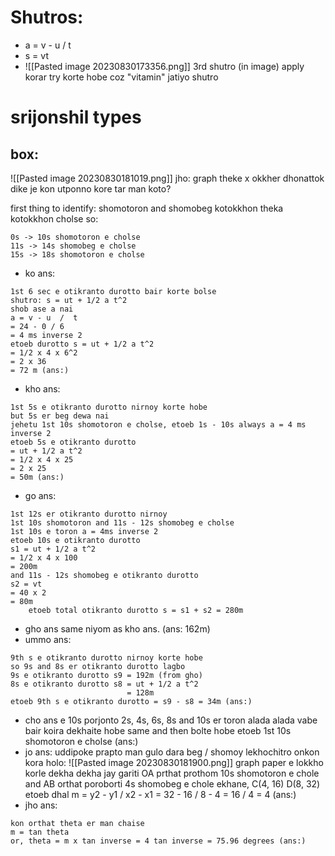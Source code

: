 # Shutros:
- a = v - u  /  t
- s = vt
- ![[Pasted image 20230830173356.png]]
3rd shutro (in image) apply korar try korte hobe coz "vitamin" jatiyo shutro 
# srijonshil types
## box: 

![[Pasted image 20230830181019.png]]
jho: graph theke x okkher dhonattok dike je kon utponno kore tar man koto?

first thing to identify: shomotoron and shomobeg kotokkhon theka kotokkhon cholse
so: 
```
0s -> 10s shomotoron e cholse
11s -> 14s shomobeg e cholse 
15s -> 18s shomotoron e cholse
```
- ko ans:
```
1st 6 sec e otikranto durotto bair korte bolse
shutro: s = ut + 1/2 a t^2
shob ase a nai 
a = v - u  /  t
= 24 - 0 / 6
= 4 ms inverse 2
etoeb durotto s = ut + 1/2 a t^2
= 1/2 x 4 x 6^2
= 2 x 36
= 72 m (ans:)
```
- kho ans:
```
1st 5s e otikranto durotto nirnoy korte hobe
but 5s er beg dewa nai 
jehetu 1st 10s shomotoron e cholse, etoeb 1s - 10s always a = 4 ms inverse 2
etoeb 5s e otikranto durotto 
= ut + 1/2 a t^2
= 1/2 x 4 x 25
= 2 x 25
= 50m (ans:)
```
- go ans:
```
1st 12s er otikranto durotto nirnoy 
1st 10s shomotoron and 11s - 12s shomobeg e cholse 
1st 10s e toron a = 4ms inverse 2
etoeb 10s e otikranto durotto 
s1 = ut + 1/2 a t^2
= 1/2 x 4 x 100
= 200m
and 11s - 12s shomobeg e otikranto durotto 
s2 = vt
= 40 x 2
= 80m
	etoeb total otikranto durotto s = s1 + s2 = 280m
```
- gho ans same niyom as kho ans. (ans: 162m)
- ummo ans:
```
9th s e otikranto durotto nirnoy korte hobe
so 9s and 8s er otikranto durotto lagbo
9s e otikranto durotto s9 = 192m (from gho)
8s e otikranto durotto s8 = ut + 1/2 a t^2
                          = 128m
etoeb 9th s e otikranto durotto = s9 - s8 = 34m (ans:)
```
- cho ans e 10s porjonto 2s, 4s, 6s, 8s and 10s er toron alada alada vabe bair koira dekhaite hobe same and then bolte hobe etoeb 1st 10s shomotoron e cholse (ans:)
- jo ans:
uddipoke prapto man gulo dara beg / shomoy lekhochitro onkon kora holo:
![[Pasted image 20230830181900.png]]
	graph paper e lokkho korle dekha dekha jay gariti OA prthat prothom 10s shomotoron e chole and AB orthat poroborti 4s shomobeg e chole
	ekhane,
		C(4, 16)
		D(8, 32)
	etoeb dhal m = y2 - y1  /  x2 - x1 = 32 - 16  /  8 - 4 = 16 / 4 = 4 (ans:)
- jho ans:
```
kon orthat theta er man chaise
m = tan theta
or, theta = m x tan inverse = 4 tan inverse = 75.96 degrees (ans:)
```
